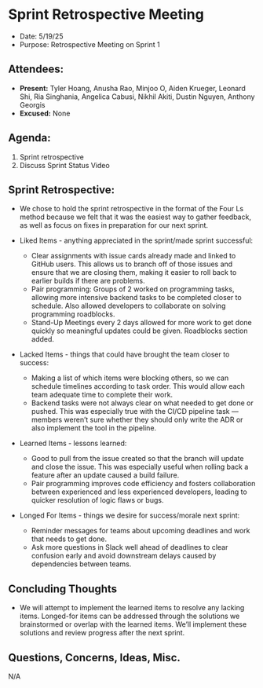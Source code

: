 # Sprint Retrospective Meeting

- Date: 5/19/25
- Purpose: Retrospective Meeting on Sprint 1

## Attendees:

- **Present:** Tyler Hoang, Anusha Rao, Minjoo O, Aiden Krueger, Leonard Shi, Ria Singhania, Angelica Cabusi, Nikhil Akiti, Dustin Nguyen, Anthony Georgis
- **Excused:** None

## Agenda:

1. Sprint retrospective
2. Discuss Sprint Status Video

## Sprint Retrospective:

- We chose to hold the sprint retrospective in the format of the Four Ls method because we felt that it was the easiest way to gather feedback, as well as focus on fixes in preparation for our next sprint.

- Liked Items - anything appreciated in the sprint/made sprint successful:
  
  - Clear assignments with issue cards already made and linked to GitHub users. This allows us to branch off of those issues and ensure that we are closing them, making it easier to roll back to earlier builds if there are problems.
  - Pair programming: Groups of 2 worked on programming tasks, allowing more intensive backend tasks to be completed closer to schedule. Also allowed developers to collaborate on solving programming roadblocks.
  - Stand-Up Meetings every 2 days allowed for more work to get done quickly so meaningful updates could be given. Roadblocks section added.

- Lacked Items - things that could have brought the team closer to success:
  
  - Making a list of which items were blocking others, so we can schedule timelines according to task order. This would allow each team adequate time to complete their work.
  - Backend tasks were not always clear on what needed to get done or pushed. This was especially true with the CI/CD pipeline task — members weren’t sure whether they should only write the ADR or also implement the tool in the pipeline.

- Learned Items - lessons learned:
  
  - Good to pull from the issue created so that the branch will update and close the issue. This was especially useful when rolling back a feature after an update caused a build failure.
  - Pair programming improves code efficiency and fosters collaboration between experienced and less experienced developers, leading to quicker resolution of logic flaws or bugs.

- Longed For Items - things we desire for success/morale next sprint:
  
  - Reminder messages for teams about upcoming deadlines and work that needs to get done.
  - Ask more questions in Slack well ahead of deadlines to clear confusion early and avoid downstream delays caused by dependencies between teams.

## Concluding Thoughts

- We will attempt to implement the learned items to resolve any lacking items. Longed-for items can be addressed through the solutions we brainstormed or overlap with the learned items. We’ll implement these solutions and review progress after the next sprint.

## Questions, Concerns, Ideas, Misc.

N/A
